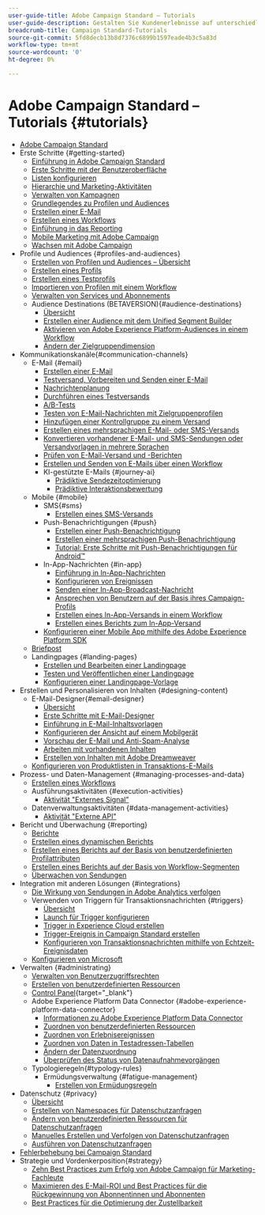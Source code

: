 ```yaml
---
user-guide-title: Adobe Campaign Standard – Tutorials
user-guide-description: Gestalten Sie Kundenerlebnisse auf unterschiedlichsten Kanälen und schaffen Sie eine Umgebung für visuelle Kampagnenorchestrierungen, Interaktionsverwaltung in Echtzeit und kanalübergreifende Ausführung.
breadcrumb-title: Campaign Standard-Tutorials
source-git-commit: 5fd8decb13b8d7376c6899b1597eade4b3c5a83d
workflow-type: tm+mt
source-wordcount: '0'
ht-degree: 0%

---
```



# Adobe Campaign Standard – Tutorials {#tutorials}

+ [Adobe Campaign Standard](/help/overview.md)
+ Erste Schritte {#getting-started}
   + [Einführung in Adobe Campaign Standard](/help/getting-started/adobe-campaign-standard-introduction.md)
   + [Erste Schritte mit der Benutzeroberfläche](/help/getting-started/getting-started-with-the-ui.md)
   + [Listen konfigurieren](/help/getting-started/configure-a-list.md)
   + [Hierarchie und Marketing-Aktivitäten](/help/getting-started/explore-hierarchy-and-marketing-activities.md)
   + [Verwalten von Kampagnen](/help/getting-started/managing-campaigns.md)
   + [Grundlegendes zu Profilen und Audiences](/help/getting-started/understanding-profiles-and-audiences.md)
   + [Erstellen einer E-Mail](https://experienceleague.adobe.com/docs/campaign-standard-learn/tutorials/communication-channels/email/create-email-from-homepage.html?lang=de)
   + [Erstellen eines Workflows](https://experienceleague.adobe.com/docs/campaign-standard-learn/tutorials/managing-processes-and-data/creating-a-workflow.html?lang=de)
   + [Einführung in das Reporting](/help/getting-started/reporting-with-adobe-campaign-introduction.md)
   + [Mobile Marketing mit Adobe Campaign](/help/getting-started/mobile-marketing-with-adobe-campaign.md)
   + [Wachsen mit Adobe Campaign](/help/getting-started/growing-with-adobe-campaign.md)
+ Profile und Audiences {#profiles-and-audiences}
   + [Erstellen von Profilen und Audiences – Übersicht](/help/profiles-and-audiences/creating-profiles-and-audiences.md)
   + [Erstellen eines Profils](/help/profiles-and-audiences/creating-a-profile.md)
   + [Erstellen eines Testprofils](/help/profiles-and-audiences/test-profiles.md)
   + [Importieren von Profilen mit einem Workflow](/help/managing-processes-and-data/importing-profiles.md)
   + [Verwalten von Services und Abonnements](/help/managing-processes-and-data/services-and-subscriptions.md)
   + Audience Destinations (BETAVERSION){#audience-destinations}
      + [Übersicht](/help/profiles-and-audiences/audience-destinations/audience-destinations-overview.md)
      + [Erstellen einer Audience mit dem Unified Segment Builder](/help/profiles-and-audiences/audience-destinations/creating-audiences-using-segment-builder.md)
      + [Aktivieren von Adobe Experience Platform-Audiences in einem Workflow](/help/profiles-and-audiences/audience-destinations/activating-aep-audiences.md)
      + [Ändern der Zielgruppendimension](/help/profiles-and-audiences/audience-destinations/changing-targeting-dimension.md)
+ Kommunikationskanäle{#communication-channels}
   + E-Mail {#email}
      + [Erstellen einer E-Mail](/help/communication-channels/email/create-email-from-homepage.md)
      + [Testversand, Vorbereiten und Senden einer E-Mail](/help/communication-channels/email/sending-test-preparing-sending-email.md)
      + [Nachrichtenplanung](/help/communication-channels/email/schedule-messages.md)
      + [Durchführen eines Testversands](/help/communication-channels/email/send-a-proof.md)
      + [A/B-Tests](/help/communication-channels/email/a-b-testing.md)
      + [Testen von E-Mail-Nachrichten mit Zielgruppenprofilen](/help/communication-channels/email/profile-substitution.md)
      + [Hinzufügen einer Kontrollgruppe zu einem Versand](/help/communication-channels/email/control-groups.md)
      + [Erstellen eines mehrsprachigen E-Mail- oder SMS-Versands](/help/communication-channels/create-multilingual-deliveries.md)
      + [Konvertieren vorhandener E-Mail- und SMS-Sendungen oder Versandvorlagen in mehrere Sprachen](/help/communication-channels/covert-into-multilingual-deliveries.md)
      + [Prüfen von E-Mail-Versand und -Berichten](/help/communication-channels/email/reviewing-personalized-email-delivery-and-reports.md)
      + [Erstellen und Senden von E-Mails über einen Workflow](/help/communication-channels/email/create-and-send-emails-via-workflow.md)
      + KI-gestützte E-Mails {#journey-ai}
         + [Prädiktive Sendezeitoptimierung](/help/communication-channels/email/ai-powered-emails/predictive-send-time-optimization.md)
         + [Prädiktive Interaktionsbewertung](/help/communication-channels/email/ai-powered-emails/predictive-engagement-scoring.md)
   + Mobile {#mobile}
      + SMS{#sms}
         + [Erstellen eines SMS-Versands](/help/communication-channels/mobile/sms/sms-delivery.md)
      + Push-Benachrichtigungen {#push}
         + [Erstellen einer Push-Benachrichtigung](/help/communication-channels/mobile/push-notifications/creating-a-push-notification.md)
         + [Erstellen einer mehrsprachigen Push-Benachrichtigung](/help/communication-channels/mobile/push-notifications/creating-multilingual-push-notifications.md)
         + [Tutorial: Erste Schritte mit Push-Benachrichtigungen für Android™](https://experienceleague.adobe.com/docs/campaign-standard-learn/getting-started-with-push-notifications-android/introduction.html?lang=de)
      + In-App-Nachrichten {#in-app}
         + [Einführung in In-App-Nachrichten](/help/communication-channels/mobile/in-app/in-app-message-overview.md)
         + [Konfigurieren von Ereignissen](/help/communication-channels/mobile/in-app/configure-events.md)
         + [Senden einer In-App-Broadcast-Nachricht](/help/communication-channels/mobile/in-app/broadcast-in-app-message.md)
         + [Ansprechen von Benutzern auf der Basis ihres Campaign-Profils](/help/communication-channels/mobile/in-app/target-users-based-on-campaign-profile.md)
         + [Erstellen eines In-App-Versands in einem Workflow](/help/communication-channels/mobile/in-app/in-app-activity.md)
         + [Erstellen eines Berichts zum In-App-Versand](/help/communication-channels/mobile/in-app/in-app-reporting.md)
      + [Konfigurieren einer Mobile App mithilfe des Adobe Experience Platform SDK](/help/communication-channels/mobile/configure-mobile-apps-using-aep-sdk.md)
   + [Briefpost](/help/communication-channels/direct-mail/directmail.md)
   + Landingpages {#landing-pages}
      + [Erstellen und Bearbeiten einer Landingpage](/help/communication-channels/landing-pages/landing-page-create-and-edit.md)
      + [Testen und Veröffentlichen einer Landingpage](/help/communication-channels/landing-pages/landing-page-test-and-publish.md)
      + [Konfigurieren einer Landingpage-Vorlage](/help/communication-channels/landing-pages/landing-page-configure-templates.md)
+ Erstellen und Personalisieren von Inhalten {#designing-content}
   + E-Mail-Designer{#email-designer}
      + [Übersicht](/help/designing-content/email-designer/email-designer-overview.md)
      + [Erste Schritte mit E-Mail-Designer](/help/designing-content/email-designer/getting-started-with-the-email-designer.md)
      + [Einführung in E-Mail-Inhaltsvorlagen](/help/designing-content/email-designer/email-content-templates.md)
      + [Konfigurieren der Ansicht auf einem Mobilgerät](/help/designing-content/email-designer/configure-the-mobile-view.md)
      + [Vorschau der E-Mail und Anti-Spam-Analyse](/help/designing-content/email-designer/preview-your-email.md)
      + [Arbeiten mit vorhandenen Inhalten](/help/designing-content/email-designer/working-with-existing-content.md)
      + [Erstellen von Inhalten mit Adobe Dreamweaver](/help/designing-content/email-designer/dreamweaver-integration.md)
   + [Konfigurieren von Produktlisten in Transaktions-E-Mails](/help/designing-content/product-listings-in-transactional-email.md)
+ Prozess- und Daten-Management {#managing-processes-and-data}
   + [Erstellen eines Workflows](/help/managing-processes-and-data/creating-a-workflow.md)
   + Ausführungsaktivitäten {#execution-activities}
      + [Aktivität &quot;Externes Signal&quot;](/help/managing-processes-and-data/execution-activities/external-signal-activity.md)
   + Datenverwaltungsaktivitäten {#data-management-activities}
      + [Aktivität &quot;Externe API&quot;](/help/managing-processes-and-data/data-management-activities/external-api-activity.md)
+ Bericht und Überwachung {#reporting}
   + [Berichte](/help/getting-started/exploring-reports.md)
   + [Erstellen eines dynamischen Berichts](/help/reporting/creating-a-dynamic-report.md)
   + [Erstellen eines Berichts auf der Basis von benutzerdefinierten Profilattributen](/help/reporting/custom-profile-attributes-dynamic-reports.md)
   + [Erstellen eines Berichts auf der Basis von Workflow-Segmenten](/help/reporting/report-on-workflow-segments.md)
   + [Überwachen von Sendungen](/help/reporting/monitor-a-delivery.md)
+ Integration mit anderen Lösungen {#integrations}
   + [Die Wirkung von Sendungen in Adobe Analytics verfolgen](/help/integrations/track-the-success-of-your-deliveries-in-analytics.md)
   + Verwenden von Triggern für Transaktionsnachrichten {#triggers}
      + [Übersicht](/help/integrations/using-triggers-for-transactional-messaging-overview.md)
      + [Launch für Trigger konfigurieren](/help/integrations/configure-launch-for-triggers.md)
      + [Trigger in Experience Cloud erstellen](/help/integrations/create-a-trigger-in-experience-cloud.md)
      + [Trigger-Ereignis in Campaign Standard erstellen](/help/integrations/create-a-trigger-event.md)
      + [Konfigurieren von Transaktionsnachrichten mithilfe von Echtzeit-Ereignisdaten](/help/integrations/configure-transactional-messages-using-realtime-event-data.md)
   + [Konfigurieren von Microsoft](/help/integrations/configure-dynamics-365.md)
+ Verwalten {#administrating}
   + [Verwalten von Benutzerzugriffsrechten](/help/administrating/managing-user-access-rights.md)
   + [Erstellen von benutzerdefinierten Ressourcen](https://experienceleague.adobe.com/docs/campaign-standard-learn/creating-custom-resources/introduction.html?lang=de)
   + [Control Panel](https://experienceleague.adobe.com/docs/control-panel-learn/control-panel/control-panel-overview.html?lang=de){target="_blank"}
   + Adobe Experience Platform Data Connector {#adobe-experience-platform-data-connector}
      + [Informationen zu Adobe Experience Platform Data Connector](/help/administrating/adobe-experience-platform-data-connector/understanding-the-adobe-experience-platform-data-connector.md)
      + [Zuordnen von benutzerdefinierten Ressourcen](/help/administrating/adobe-experience-platform-data-connector/mapping-custom-resources.md)
      + [Zuordnen von Erlebnisereignissen](/help/administrating/adobe-experience-platform-data-connector/mapping-experience-events.md)
      + [Zuordnen von Daten in Testadressen-Tabellen](/help/administrating/adobe-experience-platform-data-connector/mapping-seed-table-data.md)
      + [Ändern der Datenzuordnung](/help/administrating/adobe-experience-platform-data-connector/modifying-data-mapping.md)
      + [Überprüfen des Status von Datenaufnahmevorgängen](/help/administrating/adobe-experience-platform-data-connector/checking-status-of-data-ingestion-jobs.md)
   + Typologieregeln{#typology-rules}
      + Ermüdungsverwaltung {#fatigue-management}
         + [Erstellen von Ermüdungsregeln](/help/administrating/typology-rules/fatigue-management/create-fatigue-rules.md)
+ Datenschutz {#privacy}
   + [Übersicht](/help/privacy/privacy-overview.md)
   + [Erstellen von Namespaces für Datenschutzanfragen](/help/privacy/namespaces-for-privacy-requests.md)
   + [Ändern von benutzerdefinierten Ressourcen für Datenschutzanfragen](/help/privacy/custom-resources-for-privacy-requests.md)
   + [Manuelles Erstellen und Verfolgen von Datenschutzanfragen](/help/privacy/create-and-track-privacy-requests.md)
   + [Ausführen von Datenschutzanfragen](/help/privacy/execute-privacy-requests.md)
+ [Fehlerbehebung bei Campaign Standard](https://experienceleague.adobe.com/docs/campaign-standard-learn/troubleshooting/overview.html?lang=de)
+ Strategie und Vordenkerposition{#strategy}
   + [Zehn Best Practices zum Erfolg von Adobe Campaign für Marketing-Fachleute](/help/strategy/10-best-practices-for-marketers.md)
   + [Maximieren des E-Mail-ROI und Best Practices für die Rückgewinnung von Abonnentinnen und Abonnenten](/help/strategy/campaign-maximize-email-best-practices.md)
   + [Best Practices für die Optimierung der Zustellbarkeit](https://experienceleague.adobe.com/docs/deliverability-learn/deliverability-best-practice-guide/introduction.html?lang=de)
